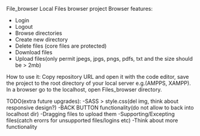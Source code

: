 File_browser
Local Files browser project
Browser features:
- Login
- Logout
- Browse directories
- Create new directory
- Delete files (core files are protected)
- Download files
- Upload files(only permit jpegs, jpgs, pngs, pdfs, txt and the size should be > 2mb)


How to use it:
Copy repository URL and open it with the code editor, save the project to the root directory of your local server e.g.(AMPPS, XAMPP). In a browser go to the localhost, open Files_browser directory.


TODO(extra future upgrades):
-SASS > style.css(del img, think about responsive design?)
-BACK BUTTON functionality(do not allow to back into localhost dir)
-Dragging files to upload them
-Supporting/Excepting files(catch erorrs for unsupported files/logins etc)
-Think about more functionality
